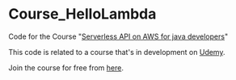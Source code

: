 # Course_HelloLambda
Code for the Course "[Serverless API on AWS  for java developers](https://www.udemy.com/serverless-api-aws-lambda-for-java-developers/?couponCode=GITHUB)"

This code is related to a course that's in development on [Udemy](https://www.udemy.com/user/dries-horions/).

Join the course for free from [here](https://www.udemy.com/serverless-api-aws-lambda-for-java-developers/?couponCode=GETINFIRST).


